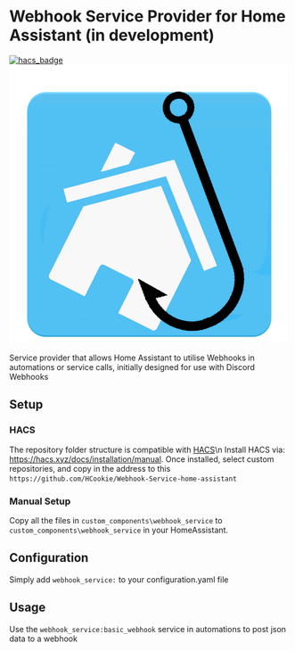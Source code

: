 # Webhook Service Provider for Home Assistant (in development)
[![hacs_badge](https://img.shields.io/badge/HACS-Custom-orange.svg?style=for-the-badge)](https://github.com/custom-components/hacs)
![Icon](Images/WebHook-HomeAssistant.png)

Service provider that allows Home Assistant to utilise Webhooks in automations or service calls, initially designed for use with Discord Webhooks

## Setup
### HACS

The repository folder structure is compatible with [HACS](https://hacs.xyz)\n
Install HACS via: https://hacs.xyz/docs/installation/manual.
Once installed, select custom repositories, and copy in the address to this `https://github.com/HCookie/Webhook-Service-home-assistant`

### Manual Setup
Copy all the files in `custom_components\webhook_service` to `custom_components\webhook_service` in your HomeAssistant.

## Configuration
Simply add `webhook_service:` to your configuration.yaml file

## Usage
Use the `webhook_service:basic_webhook` service in automations to post json data to a webhook